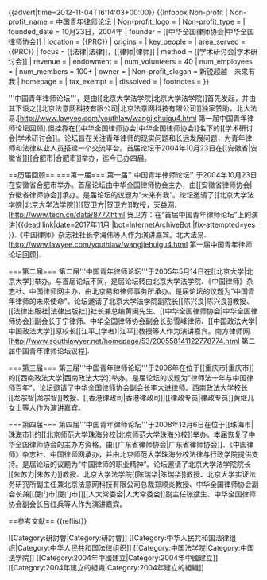 
{{advert|time=2012-11-04T16:14:03+00:00}}
{{Infobox Non-profit
| Non-profit_name   = 中国青年律师论坛
| Non-profit_logo   = 
| Non-profit_type   = 
| founded_date      = 10月23日，2004年
| founder           = [[中华全国律师协会|中华全国律师协会]]
| location          = {{PRC}}
| origins           = 
| key_people        = 
| area_served       = {{PRC}}
| focus             = [[法律|法律]]，[[律师|律师]]
| method            = [[学术研讨会|学术研讨会]]
| revenue           = 
| endowment         = 
| num_volunteers    = 40
| num_employees     = 
| num_members       = 100+
| owner             = 
| Non-profit_slogan = 新锐超越　未来有我
| homepage          = 
| tax_exempt        = 
| dissolved         = 
| footnotes         = 
}}

'''中国青年律师论坛'''，是由[[北京大学法学院|北京大学法学院]]首先发起，并由其下设之[[北京法意网科技有限公司|北京法意网科技有限公司]]独家赞助，<ref>北大法易.[http://www.lawyee.com/youthlaw/wangjiehuigu4.html 第一届中国青年律师论坛回顾].</ref>但挂靠在[[中华全国律师协会|中华全国律师协会]]名下的[[学术研讨会|学术研讨会]]。论坛旨在关注青年律师的现实问题和长远发展问题，为青年律师和法律从业人员搭建一个交流平台。首届论坛于2004年10月23日在[[安徽省|安徽省]][[合肥市|合肥市]]举办，迄今已办四届。

==历届回顾==
===第一届===
第一届'''中国青年律师论坛'''于2004年10月23日在安徽省合肥市举办。首届论坛由中华全国律师协会主办，由[[安徽省律师协会|安徽省律师协会]]承办。是届论坛的议题为“未来有我”。论坛邀请了[[北京大学法学院|北京大学法学院]][[贺卫方|贺卫方]]教授，<ref>天益网.[http://www.tecn.cn/data/8777.html 贺卫方：在“首届中国青年律师论坛”上的演讲]{{dead link|date=2017年11月 |bot=InternetArchiveBot |fix-attempted=yes }}.</ref>《中国律师》杂志社社长李海伟等人作为演讲嘉宾。<ref>北大法易.[http://www.lawyee.com/youthlaw/wangjiehuigu4.html 第一届中国青年律师论坛回顾].</ref>

===第二届===
第二届'''中国青年律师论坛'''于2005年5月14日在[[北京大学|北京大学]]举办。与首届论坛不同，是届论坛转由北京大学法学院、《中国律师》杂志社、中国律师网主办，由北京易和律师事务所承办。是届论坛的议题为“中国青年律师的未来使命”。论坛邀请了北京大学法学院副院长[[陈兴良|陈兴良]]教授、[[法律出版社|法律出版社]]社长兼总编黄闽先生、[[中华全国律师协会|中华全国律师协会]]副会长于宁律师、中华全国律师协会副会长彭雪峰律师、[[中国政法大学|中国政法大学]]原校长[[江平_(学者)|江平]]教授等人作为演讲嘉宾。<ref>南方律师网.[http://www.southlawyer.net/homepage/53/200558141122778774.html 第二届中国青年律师论坛议程].</ref>

===第三届===
第三届'''中国青年律师论坛'''于2006年在位于[[重庆市|重庆市]]的[[西南政法大学|西南政法大学]]举办。是届论坛的议题为“律师法十年与中国律师百年”。论坛邀请了中华全国律师协会副会长李大进律师、西南政法大学校长[[龙宗智|龙宗智]]教授、[[香港律政司|香港律政司]][[律政专员|律政专员]]黄继儿女士等人作为演讲嘉宾。

===第四届===
第四届'''中国青年律师论坛'''于2008年12月6日在位于[[珠海市|珠海市]]的[[北京师范大学珠海分校|北京师范大学珠海分校]]举办。本届恢复了中华全国律师协会的主办方资格，由[[广东省律师协会|广东省律师协会]]、《中国律师》杂志社、中国律师网承办，并由北京师范大学珠海分校法律与行政学院提供支持。是届论坛的议题为“中国律师的职业精神”。论坛邀请了北京大学法学院院长[[朱苏力|朱苏力]]教授、北京大学法学院[[陈瑞华|陈瑞华]]教授、北京大学实证法务研究所副主任兼北京法意网科技有限公司总裁郑顺炎教授、中华全国律师协会副会长兼[[厦门市|厦门市]][[人大常委会|人大常委会]]副主任张斌生、中华全国律师协会副会长吕红兵等人作为演讲嘉宾。

==参考文献==
{{reflist}}

[[Category:研討會|Category:研討會]]
[[Category:中华人民共和国法律组织|Category:中华人民共和国法律组织]]
[[Category:中国法学院|Category:中国法学院]]
[[Category:2004年中國建立|Category:2004年中國建立]]
[[Category:2004年建立的組織|Category:2004年建立的組織]]